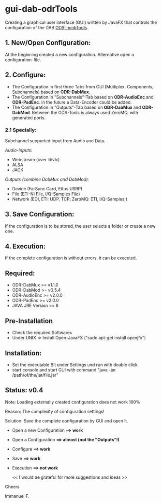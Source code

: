 # gui-dab-odrTools

Creating a graphical user interface (GUI) written by JavaFX that controls the configuration of the DAB [ODR-mmbTools](https://github.com/Opendigitalradio).


## 1. New/Open Configuration:
At the beginning created a new configuration. Alternative open a configuration-file. 

## 2. Configure:
* The Configuration in first three Tabs from GUI (Multiplex, Components, Subchannels) based on **ODR-DabMux**. 
* The Configuration in "Subchannels"-Tab based on **ODR-AudioEnc** and **ODR-PadEnc**. In the future a Data-Encoder could be added. 
* The Configuration in "Outputs"-Tab based on **ODR-DabMux** and **ODR-DabMod**. Between the ODR-Tools is always used ZeroMQ, with generated ports.

### 2.1 Specially:
Subchannel supported Input from Audio and Data.

*Audio-Inputs:*
 
  * Webstream (over libvlc)
  * ALSA  
  * JACK

*Outputs (combine DabMux and DabMod):*

* Device (FarSync Card, Ettus USRP)
* File (ETI-NI File, I/Q-Samples File)
* Network (EDI, ETI: UDP, TCP; ZeroMQ: ETI, I/Q-Samples;) 

## 3. Save Configuration:
If the configuration is to be stored, the user selects a folder or create a new one.

## 4. Execution:
If the complete configuration is without errors, it can be executed.

## Required:
* ODR-DabMux	>= v1.1.0
* ODR-DabMod 	>= v0.5.4
* ODR-AudioEnc 	>= v2.0.0
* ODR-PadEnc 	>= v2.0.0
* JAVA JRE Version >= 8

## Pre-Installation
* Check the required Softwares
* Under UNIX => Install Open-JavaFX ("sudo apt-get install openjfx")

## Installation:
* Set the executable Bit under Settings und run with double click
* start console and start GUI with command "java -jar /path/of/the/jar/file.jar" 

## Status: v0.4 

Note:     Loading externally created configuration does not work 100%

Reason:   The complexity of configuration settings!

Solution: Save the complete configuration by GUI and open it.


* Open a new Configuration 	**==> work**
* Open a Configuration 		**==> almost (not the "Outputs"!)**
* Configure 				**==> work**
* Save 						**==> work**
* Execution					**==> not work**
    
    << I would be grateful for more suggestions and ideas >>
 
Cheers 

Immanuel F.
